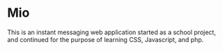 # Mio

This is an instant messaging web application started as a school project, and continued for the purpose of learning CSS, Javascript, and php.
